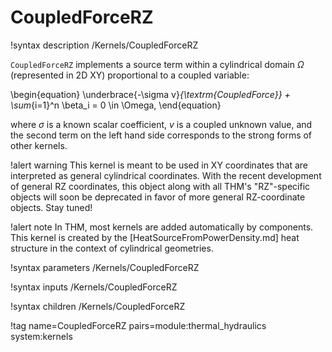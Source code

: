 # CoupledForceRZ

!syntax description /Kernels/CoupledForceRZ

`CoupledForceRZ` implements a source term
within a cylindrical domain $\Omega$ (represented in 2D XY) proportional to a coupled variable:

\begin{equation}
\underbrace{-\sigma v}_{\textrm{CoupledForce}} + \sum_{i=1}^n \beta_i = 0 \in \Omega,
\end{equation}

where $\sigma$ is a known scalar coefficient, $v$ is a coupled unknown value, and the second term on
the left hand side corresponds to the strong forms of other kernels.

!alert warning
This kernel is meant to be used in XY coordinates that are interpreted as general cylindrical coordinates.
With the recent development of general RZ coordinates, this object along with all THM's "RZ"-specific
objects will soon be deprecated in favor of more general RZ-coordinate objects.
Stay tuned!

!alert note
In THM, most kernels are added automatically by components. This kernel is created by the
[HeatSourceFromPowerDensity.md] heat structure in the context of cylindrical geometries.

!syntax parameters /Kernels/CoupledForceRZ

!syntax inputs /Kernels/CoupledForceRZ

!syntax children /Kernels/CoupledForceRZ

!tag name=CoupledForceRZ pairs=module:thermal_hydraulics system:kernels
